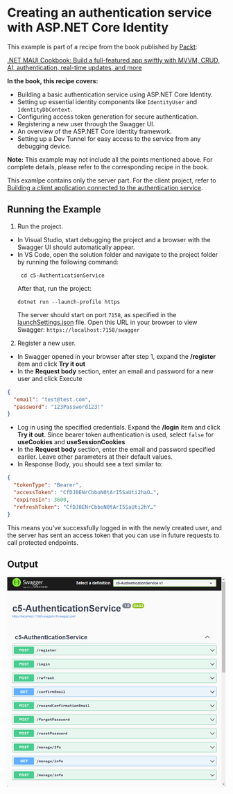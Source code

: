 # Creating an authentication service with ASP.NET Core Identity
This example is part of a recipe from the book published by [Packt](https://www.packtpub.com/en-us?utm_source=github):

[.NET MAUI Cookbook: Build a full-featured app swiftly with MVVM, CRUD, AI, authentication, real-time updates, and more](https://www.packtpub.com/en-IT/product/net-maui-cookbook-9781835464625)

**In the book, this recipe covers:**
* Building a basic authentication service using ASP.NET Core Identity.
* Setting up essential identity components like `IdentityUser` and `IdentityDbContext`.
* Configuring access token generation for secure authentication.
* Registering a new user through the Swagger UI.
* An overview of the ASP.NET Core Identity framework.
* Setting up a Dev Tunnel for easy access to the service from any debugging device.

**Note:** This example may not include all the points mentioned above. For complete details, please refer to the corresponding recipe in the book.

This examlpe contains only the server part. For the client project, refer to [Building a client application connected to the authentication service](/Chapter05/c5-AuthenticationServiceAndClient).

## Running the Example

1. Run the project.
  * In Visual Studio, start debugging the project and a browser with the Swagger UI should automatically appear.
  * In VS Code, open the solution folder and navigate to the project folder by running the following command:
    ```shell
     cd c5-AuthenticationService
    ```
    After that, run the project:
    ```
    dotnet run --launch-profile https
    ```
    The server should start on port `7158`, as specified in the [launchSettings.json](./c5-AuthenticationService/Properties/launchSettings.json#L27C44-L27C48) file. Open this URL in your browser to view Swagger: `https://localhost:7158/swagger`
2. Register a new user.
  - In Swagger opened in your browser after step 1, expand the **/register** item and click **Try it out**
  - In the **Request body** section, enter an email and password for a new user and click Execute
  ```json
  { 
    "email": "test@test.com", 
    "password": "123Password123!" 
  }
  ```
  - Log in using the specified credentials. Expand the **/login** item and click **Try it out**. Since bearer token authentication is used, select `false` for **useCookies** and **useSessionCookies**
  - In the **Request body** section, enter the email and password specified earlier. Leave other parameters at their default values.
  - In Response Body, you should see a text similar to:
  ```json
  { 
    "tokenType": "Bearer", 
    "accessToken": "CfDJ8ENrCbboN0tArI5SaUti2haO…", 
    "expiresIn": 3600, 
    "refreshToken": "CfDJ8ENrCbboN0tArI5SaUti2hY…" 
  } 
  ```
  This means you’ve successfully logged in with the newly created user, and the server has sent an access token that you can use in future requests to call protected endpoints.

## Output
![Authentication Service in Swagger](/Images/Authentication%20Service%20in%20Swagger.png)
